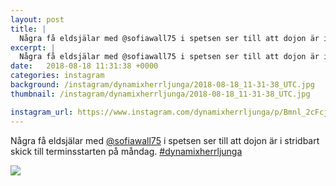 ```yaml
---
layout: post
title: |
  Några få eldsjälar med @sofiawall75 i spetsen ser till att dojon är i stridbart skick till terminsstarten på måndag
excerpt: |
  Några få eldsjälar med @sofiawall75 i spetsen ser till att dojon är i stridbart skick till terminsstarten på måndag. 
date:   2018-08-18 11:31:38 +0000
categories: instagram
background: /instagram/dynamixherrljunga/2018-08-18_11-31-38_UTC.jpg
thumbnail: /instagram/dynamixherrljunga/2018-08-18_11-31-38_UTC.jpg

instagram_url: https://www.instagram.com/dynamixherrljunga/p/Bmnl_2cFcjS
---
```

Några få eldsjälar med [@sofiawall75](https://www.instagram.com/sofiawall75/) i spetsen ser till att dojon är i stridbart skick till terminsstarten på måndag. [#dynamixherrljunga](https://www.instagram.com/explore/tags/dynamixherrljunga/)



<img src='/www-dynamix-herrljunga/instagram/dynamixherrljunga/2018-08-18_11-31-38_UTC.jpg' class='img-fluid' />
